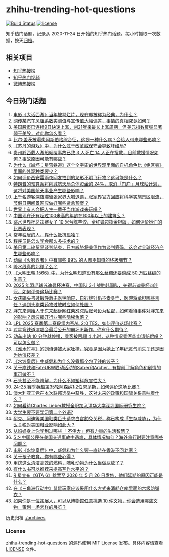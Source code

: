 # zhihu-trending-hot-questions

[![Build Status](https://github.com/justjavac/zhihu-trending-hot-questions/workflows/ci/badge.svg?branch=master)](https://github.com/justjavac/zhihu-trending-hot-questions/actions)
[![license](https://img.shields.io/github/license/justjavac/zhihu-trending-hot-questions)](https://github.com/justjavac/zhihu-trending-hot-questions/blob/master/LICENSE)

知乎热门话题，记录从 2020-11-24
日开始的知乎热门话题。每小时抓取一次数据，按天[归档](./archives)。

## 相关项目

- [知乎热搜榜](https://github.com/justjavac/zhihu-trending-top-search)
- [知乎热门视频](https://github.com/justjavac/zhihu-trending-hot-video)
- [微博热搜榜](https://github.com/justjavac/weibo-trending-hot-search)

## 今日热门话题

<!-- BEGIN -->
<!-- 最后更新时间 Mon May 05 2025 05:07:03 GMT+0800 (China Standard Time) -->

1. [电影《大话西游》当年被骂烂片，现在却被称为经典，为什么？](https://www.zhihu.com/question/301436943)
1. [网传某汽车风阻系数实测值与宣传值大幅偏差，事情的真相究竟如何？](https://www.zhihu.com/question/1902117958920169000)
1. [美国股市已连续9日快速上涨，创21年来最长上涨周期，但美元指数反弹显著弱于美股，对此你怎么看？](https://www.zhihu.com/question/1902020755631375000)
1. [比尔·盖茨被曝患阿斯伯格综合征，这是一种什么病？会给人带来哪些影响？](https://www.zhihu.com/question/1901715604848731000)
1. [《苏丹的游戏》中，为什么过于改革或保守会导致坏结局?](https://www.zhihu.com/question/1898535522231641600)
1. [贵州黔西载人游船倾覆事故已致 3 人死亡 14 人正在搜救，目前救援情况如何？事故原因可能有哪些？](https://www.zhihu.com/question/1902447602831685000)
1. [为什么《崩坏：星穹铁道》这个全宇宙的世界观里面的自机角色比《绝区零》里面的外观种类要少？](https://www.zhihu.com/question/1902398729404790000)
1. [如何评价西安雷雨夜网友拍到的龙形不明飞行物？这可能是什么？](https://www.zhihu.com/question/1902077505088787000)
1. [特朗普的预算案将削减航天局总体资金的 24%，取消「门户」月球站计划，这将对美国航天事业产生哪些影响？](https://www.zhihu.com/question/1902086135531959300)
1. [上千名游客深夜滞留张家界大喊退票，张家界官方回应将科学实施景区限流，节假日期间景区应做好哪些紧急预案？](https://www.zhihu.com/question/1902064820200630000)
1. [世界上有人会把人生一辈子当作游戏来玩吗？](https://www.zhihu.com/question/310455395)
1. [中国现在还有超过100米高的年龄在100年以上的建筑么？](https://www.zhihu.com/question/1896573113350734300)
1. [跳水世界杯总决赛女子 10 米台陈芋汐、全红婵包揽金银牌，如何评价她们的比赛表现？](https://www.zhihu.com/question/1902073180283166700)
1. [常年独居的人，靠什么抵抗孤独？](https://www.zhihu.com/question/667903304)
1. [程序员是怎么学会那么多技术的？](https://www.zhihu.com/question/658581470)
1. [美日第二轮贸易谈判结束，日方威胁将美债作为谈判筹码，这会对全球经济产生哪些影响？](https://www.zhihu.com/question/1901685589742434000)
1. [动画《火影忍者》中有哪些 99% 的人都不知道的终极细节？](https://www.zhihu.com/question/455433585)
1. [降水线真的北移了么？](https://www.zhihu.com/question/658045420)
1. [《大明王朝 1566》中，为什么明知道没有那么丝绸还要谈成 50 万匹丝绸的生意？](https://www.zhihu.com/question/1900988804141133800)
1. [2025 年羽毛球苏迪曼杯决赛，中国队 3-1 战胜韩国队，夺得苏迪曼杯四连冠，如何评价这场比赛？](https://www.zhihu.com/question/1902397701108232400)
1. [女孩输头孢过敏呼救无医护响应，自行拔针仍不幸身亡，医院将承担哪些责任？遇到头孢类药物过敏时应如何处置？](https://www.zhihu.com/question/1902131967346043000)
1. [胖东来创始人于东来起诉网红柴怼怼后账号设为私密，如何看待事件对胖东来的影响？风波揭开行业哪些隐秘角落？](https://www.zhihu.com/question/1902050933308892400)
1. [LPL 2025 赛季第二赛段组内赛AL 2:0 TES，如何评价这场比赛？](https://www.zhihu.com/question/1902451547134231600)
1. [对星穹铁道演唱会最后公开的崩坏IP新作，你有什么期待？](https://www.zhihu.com/question/1902110506426282000)
1. [动车出站 10 分钟就停摆，乘客被困超 4 小时，这种情况乘客能申请赔偿吗？可以怎么做？](https://www.zhihu.com/question/1901841268029503200)
1. [《淮水竹亭》的刘诗诗被大家吐槽，究竟是因为她上了年纪灵气消失？还是因为她演技差？](https://www.zhihu.com/question/1901643134993170700)
1. [《水饺皇后》中臧健和为什么没煮那个包了钱的饺子？](https://www.zhihu.com/question/1900902930946725400)
1. [关于崩铁和FateUBW联动活动的Saber和Archer，有提前了解角色和剧情的事可做不？](https://www.zhihu.com/question/1902148021543731500)
1. [石头甚至不能降解，为什么不如塑料危害性大？](https://www.zhihu.com/question/1890847255059231000)
1. [24-25 赛季英超第35轮阿森纳1:2伯恩茅斯，如何评价这场比赛？](https://www.zhihu.com/question/1902186793421497300)
1. [澳大利亚工党在本次联邦选举中获胜，这对未来的政策和国际关系意味着什么？](https://www.zhihu.com/question/1902095569943496400)
1. [如何看待Charles Lieber教授全职加入清华大学深圳国际研究生院？](https://www.zhihu.com/question/1901411947011872800)
1. [大学生要不要学习第二个外语?](https://www.zhihu.com/question/434947862)
1. [耐克、阿迪等美国鞋类巨头请求白宫豁免关税，称已构成「生存威胁」，为什么关税对美国鞋业影响如此大？](https://www.zhihu.com/question/1901928675697451000)
1. [从妈妈身上你学到过哪些「 不伟大」但有力量的生活智慧？](https://www.zhihu.com/question/1899915398507360500)
1. [5 名中国公民在美国交通事故中遇难，具体情况如何？海外旅行时要注意哪些问题？](https://www.zhihu.com/question/1901972704317367600)
1. [电影《水饺皇后》中，臧健和为什么要一直待在香港不回老家？](https://www.zhihu.com/question/1900902930783139300)
1. [关于孩子教育，你有哪些心得？](https://www.zhihu.com/question/500653869)
1. [甲烷这么清洁高效的燃料，哺乳动物为什么当做屁放了？](https://www.zhihu.com/question/1901772320437176300)
1. [有什么书可以推荐来提高写作水平的？](https://www.zhihu.com/question/11935537078)
1. [R 星宣布《GTA 6》跳票至 2026 年 5 月 26 日发售，他们延期的原因可能是什么？](https://www.zhihu.com/question/1901729759567783400)
1. [在《三角洲行动中》鼠鼠玩家应该采用什么方式来消耗仓库里面的六级防弹衣？](https://www.zhihu.com/question/1900940869760185600)
1. [如果你是一位策展人，可以从博物馆任意挑选 10 件文物，你会选用哪些文物，策划一场怎样的展览？](https://www.zhihu.com/question/1895488301500191700)

<!-- END -->

历史归档 [./archives](./archives)

### License

[zhihu-trending-hot-questions](https://github.com/justjavac/zhihu-trending-hot-questions)
的源码使用 MIT License 发布。具体内容请查看 [LICENSE](./LICENSE) 文件。
